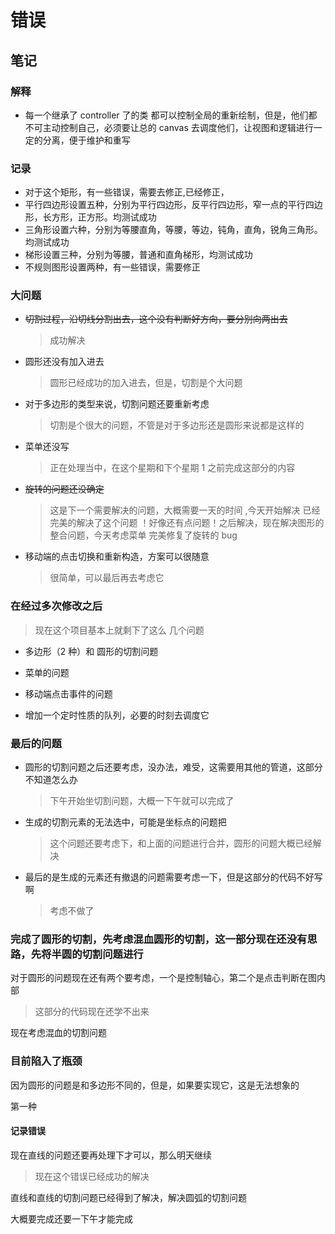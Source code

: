 # 错误

## 笔记

### 解释

-   每一个继承了 controller 了的类 都可以控制全局的重新绘制，但是，他们都不可主动控制自己，必须要让总的 canvas 去调度他们，让视图和逻辑进行一定的分离，便于维护和重写

### 记录

-   对于这个矩形，有一些错误，需要去修正,已经修正，
-   平行四边形设置五种，分别为平行四边形，反平行四边形，窄一点的平行四边形，长方形，正方形。均测试成功
-   三角形设置六种，分别为等腰直角，等腰，等边，钝角，直角，锐角三角形。均测试成功
-   梯形设置三种，分别为等腰，普通和直角梯形，均测试成功
-   不规则图形设置两种，有一些错误，需要修正

### 大问题

-   ~~切割过程，沿切线分割出去，这个没有判断好方向，要分别向两出去~~

    > 成功解决

-   圆形还没有加入进去

    > 圆形已经成功的加入进去，但是，切割是个大问题

-   对于多边形的类型来说，切割问题还要重新考虑

    > 切割是个很大的问题，不管是对于多边形还是圆形来说都是这样的

-   菜单还没写

    > 正在处理当中，在这个星期和下个星期 1 之前完成这部分的内容

-   ~~旋转的问题还没确定~~

    > 这是下一个需要解决的问题，大概需要一天的时间 ,今天开始解决
    > 已经完美的解决了这个问题
    > ！好像还有点问题！之后解决，现在解决图形的整合问题，今天考虑菜单
    > 完美修复了旋转的 bug

-   移动端的点击切换和重新构造，方案可以很随意

    > 很简单，可以最后再去考虑它

### 在经过多次修改之后

> 现在这个项目基本上就剩下了这么 几个问题

-   多边形（2 种）和 圆形的切割问题

-   菜单的问题

-   移动端点击事件的问题

-   增加一个定时性质的队列，必要的时刻去调度它

### 最后的问题

-   圆形的切割问题之后还要考虑，没办法，难受，这需要用其他的管道，这部分不知道怎么办

    > 下午开始坐切割问题，大概一下午就可以完成了

-   生成的切割元素的无法选中，可能是坐标点的问题把

    > 这个问题还要考虑下，和上面的问题进行合并，圆形的问题大概已经解决

-   最后的是生成的元素还有撤退的问题需要考虑一下，但是这部分的代码不好写啊
    > 考虑不做了

### 完成了圆形的切割，先考虑混血圆形的切割，这一部分现在还没有思路，先将半圆的切割问题进行

对于圆形的问题现在还有两个要考虑，一个是控制轴心，第二个是点击判断在图内部

> 这部分的代码现在还学不出来

现在考虑混血的切割问题

### 目前陷入了瓶颈

因为圆形的问题是和多边形不同的，但是，如果要实现它，这是无法想象的

第一种

#### 记录错误

现在直线的问题还要再处理下才可以，那么明天继续

> 现在这个错误已经成功的解决

直线和直线的切割问题已经得到了解决，解决圆弧的切割问题

大概要完成还要一下午才能完成
